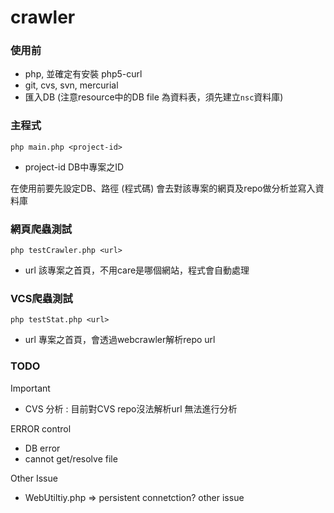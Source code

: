 crawler
=======

### 使用前
* php, 並確定有安裝 php5-curl
* git, cvs, svn, mercurial 
* 匯入DB (注意resource中的DB file 為資料表，須先建立`nsc`資料庫)

### 主程式
`php main.php <project-id>`

* project-id DB中專案之ID

在使用前要先設定DB、路徑 (程式碼)
會去對該專案的網頁及repo做分析並寫入資料庫

### 網頁爬蟲測試
`php testCrawler.php <url>`

* url 該專案之首頁，不用care是哪個網站，程式會自動處理

### VCS爬蟲測試 
`php testStat.php <url>`

* url 專案之首頁，會透過webcrawler解析repo url 

### TODO
Important
* CVS 分析 : 目前對CVS repo沒法解析url 無法進行分析

ERROR control
* DB error
* cannot get/resolve file

Other Issue
* WebUtiltiy.php => persistent connetction?  other issue
